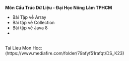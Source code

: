 **Môn Cấu Trúc Dữ Liệu - Đại Học Nông Lâm TPHCM**
</br>
- Bài Tập về Array
- Bài tập về Collection
- Bài tập về Java 8
- 
</br>
 Tai Lieu Mon Hoc: (https://www.mediafire.com/folder/79afyf51rafqt/DS_K23)

 
